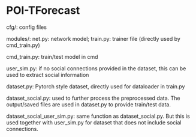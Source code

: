 # POI-TForecast

cfg/: config files

modules/: net.py: network model; train.py: trainer file (directly used by cmd_train.py)

cmd_train.py: train/test model in cmd

user_sim.py: if no social connections provided in the dataset, this can be used to extract social information

dataset.py: Pytorch style dataset, directly used for dataloader in train.py

dataset_social.py: used to further process the preprocessed data. The output/saved files are used in dataset.py to provide train/test data.

dataset_social_user_sim.py: same function as dataset_social.py. But this is used together with user_sim.py for dataset that does not include social connections.
